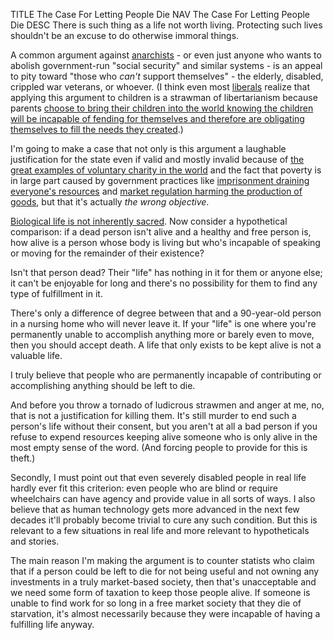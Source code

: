 TITLE The Case For Letting People Die
NAV The Case For Letting People Die
DESC There is such thing as a life not worth living. Protecting such lives shouldn't be an excuse to do otherwise immoral things.

A common argument against [anarchists](anarchism) - or even just anyone who wants to abolish government-run "social security" and similar systems - is an appeal to pity toward "those who *can't* support themselves" - the elderly, disabled, crippled war veterans, or whoever. (I think even most [liberals](left_right) realize that applying this argument to children is a strawman of libertarianism because parents [choose to bring their children into the world knowing the children will be incapable of fending for themselves and therefore are obligating themselves to fill the needs they created](children).)

I'm going to make a case that not only is this argument a laughable justification for the state even if valid and mostly invalid because of [the great examples of voluntary charity in the world](altruism_examples) and the fact that poverty is in large part caused by government practices like [imprisonment draining everyone's resources](imprisonment) and [market regulation harming the production of goods](market), but that it's actually *the wrong objective*.

[Biological life is not inherently sacred](life). Now consider a hypothetical comparison: if a dead person isn't alive and a healthy and free person is, how alive is a person whose body is living but who's incapable of speaking or moving for the remainder of their existence?

Isn't that person dead? Their "life" has nothing in it for them or anyone else; it can't be enjoyable for long and there's no possibility for them to find any type of fulfillment in it.

There's only a difference of degree between that and a 90-year-old person in a nursing home who will never leave it. If your "life" is one where you're permanently unable to accomplish anything more or barely even to move, then you should accept death. A life that only exists to be kept alive is not a valuable life.

I truly believe that people who are permanently incapable of contributing or accomplishing anything should be left to die.

And before you throw a tornado of ludicrous strawmen and anger at me, no, that is not a justification for killing them. It's still murder to end such a person's life without their consent, but you aren't at all a bad person if you refuse to expend resources keeping alive someone who is only alive in the most empty sense of the word. (And forcing people to provide for this is theft.)

Secondly, I must point out that even severely disabled people in real life hardly ever fit this criterion: even people who are blind or require wheelchairs can have agency and provide value in all sorts of ways. I also believe that as human technology gets more advanced in the next few decades it'll probably become trivial to cure any such condition. But this is relevant to a few situations in real life and more relevant to hypotheticals and stories.

The main reason I'm making the argument is to counter statists who claim that if a person could be left to die for not being useful and not owning any investments in a truly market-based society, then that's unacceptable and we need some form of taxation to keep those people alive. If someone is unable to find work for so long in a free market society that they die of starvation, it's almost necessarily because they were incapable of having a fulfilling life anyway.
